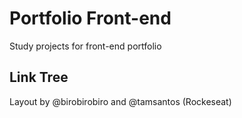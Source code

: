 # Portfolio Front-end
Study projects for front-end portfolio

## Link Tree
Layout by @birobirobiro and @tamsantos (Rockeseat)